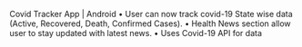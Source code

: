Covid Tracker App | Android
• User can now track covid-19 State wise data (Active, Recovered, Death, Confirmed Cases).
• Health News section allow user to stay updated with latest news.
• Uses Covid-19 API for data

